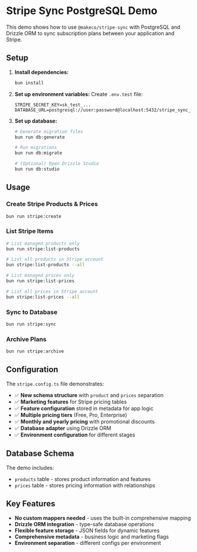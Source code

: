 # Stripe Sync PostgreSQL Demo

This demo shows how to use `@makeco/stripe-sync` with PostgreSQL and Drizzle ORM to sync subscription plans between your application and Stripe.

## Setup

1. **Install dependencies:**
   ```bash
   bun install
   ```

2. **Set up environment variables:**
   Create `.env.test` file:
   ```env
   STRIPE_SECRET_KEY=sk_test_...
   DATABASE_URL=postgresql://user:password@localhost:5432/stripe_sync_demo
   ```

3. **Set up database:**
   ```bash
   # Generate migration files
   bun run db:generate
   
   # Run migrations
   bun run db:migrate
   
   # (Optional) Open Drizzle Studio
   bun run db:studio
   ```

## Usage

### Create Stripe Products & Prices
```bash
bun run stripe:create
```

### List Stripe Items
```bash
# List managed products only
bun run stripe:list-products

# List all products in Stripe account
bun stripe:list-products --all

# List managed prices only  
bun run stripe:list-prices

# List all prices in Stripe account
bun stripe:list-prices --all
```

### Sync to Database
```bash
bun run stripe:sync
```

### Archive Plans
```bash
bun run stripe:archive
```

## Configuration

The `stripe.config.ts` file demonstrates:

- ✅ **New schema structure** with `product` and `prices` separation
- ✅ **Marketing features** for Stripe pricing tables
- ✅ **Feature configuration** stored in metadata for app logic
- ✅ **Multiple pricing tiers** (Free, Pro, Enterprise)
- ✅ **Monthly and yearly pricing** with promotional discounts
- ✅ **Database adapter** using Drizzle ORM
- ✅ **Environment configuration** for different stages

## Database Schema

The demo includes:
- `products` table - stores product information and features
- `prices` table - stores pricing information with relationships

## Key Features

- **No custom mappers needed** - uses the built-in comprehensive mapping
- **Drizzle ORM integration** - type-safe database operations
- **Flexible feature storage** - JSON fields for dynamic features
- **Comprehensive metadata** - business logic and marketing flags
- **Environment separation** - different configs per environment
